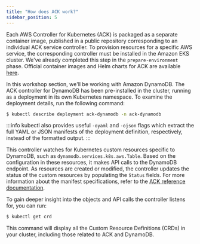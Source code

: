```yaml
---
title: "How does ACK work?"
sidebar_position: 5
---
```


Each AWS Controller for Kubernetes (ACK) is packaged as a separate container image, published in a public repository corresponding to an individual ACK service controller. To provision resources for a specific AWS service, the corresponding controller must be installed in the Amazon EKS cluster. We've already completed this step in the `prepare-environment` phase. Official container images and Helm charts for ACK are available [here](https://gallery.ecr.aws/aws-controllers-k8s).

In this workshop section, we'll be working with Amazon DynamoDB. The ACK controller for DynamoDB has been pre-installed in the cluster, running as a deployment in its own Kubernetes namespace. To examine the deployment details, run the following command:

```bash
$ kubectl describe deployment ack-dynamodb -n ack-dynamodb
```

:::info
kubectl also provides useful `-oyaml` and `-ojson` flags which extract the full YAML or JSON manifests of the deployment definition, respectively, instead of the formatted output.
:::

This controller watches for Kubernetes custom resources specific to DynamoDB, such as `dynamodb.services.k8s.aws.Table`. Based on the configuration in these resources, it makes API calls to the DynamoDB endpoint. As resources are created or modified, the controller updates the status of the custom resources by populating the `Status` fields. For more information about the manifest specifications, refer to the [ACK reference documentation](https://aws-controllers-k8s.github.io/community/reference/).

To gain deeper insight into the objects and API calls the controller listens for, you can run:

```bash
$ kubectl get crd
```

This command will display all the Custom Resource Definitions (CRDs) in your cluster, including those related to ACK and DynamoDB.
